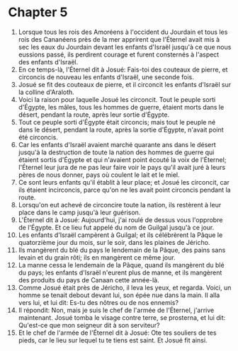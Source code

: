 # Chapter 5

1. Lorsque tous les rois des Amoréens à l'occident du Jourdain et tous les rois des Cananéens près de la mer apprirent que l'Éternel avait mis à sec les eaux du Jourdain devant les enfants d'Israël jusqu'à ce que nous eussions passé, ils perdirent courage et furent consternés à l'aspect des enfants d'Israël.
2. En ce temps-là, l'Éternel dit à Josué: Fais-toi des couteaux de pierre, et circoncis de nouveau les enfants d'Israël, une seconde fois.
3. Josué se fit des couteaux de pierre, et il circoncit les enfants d'Israël sur la colline d'Araloth.
4. Voici la raison pour laquelle Josué les circoncit. Tout le peuple sorti d'Égypte, les mâles, tous les hommes de guerre, étaient morts dans le désert, pendant la route, après leur sortie d'Égypte.
5. Tout ce peuple sorti d'Égypte était circoncis; mais tout le peuple né dans le désert, pendant la route, après la sortie d'Égypte, n'avait point été circoncis.
6. Car les enfants d'Israël avaient marché quarante ans dans le désert jusqu'à la destruction de toute la nation des hommes de guerre qui étaient sortis d'Égypte et qui n'avaient point écouté la voix de l'Éternel; l'Éternel leur jura de ne pas leur faire voir le pays qu'il avait juré à leurs pères de nous donner, pays où coulent le lait et le miel.
7. Ce sont leurs enfants qu'il établit à leur place; et Josué les circoncit, car ils étaient incirconcis, parce qu'on ne les avait point circoncis pendant la route.
8. Lorsqu'on eut achevé de circoncire toute la nation, ils restèrent à leur place dans le camp jusqu'à leur guérison.
9. L'Éternel dit à Josué: Aujourd'hui, j'ai roulé de dessus vous l'opprobre de l'Égypte. Et ce lieu fut appelé du nom de Guilgal jusqu'à ce jour.
10. Les enfants d'Israël campèrent à Guilgal; et ils célébrèrent la Pâque le quatorzième jour du mois, sur le soir, dans les plaines de Jéricho.
11. Ils mangèrent du blé du pays le lendemain de la Pâque, des pains sans levain et du grain rôti; ils en mangèrent ce même jour.
12. La manne cessa le lendemain de la Pâque, quand ils mangèrent du blé du pays; les enfants d'Israël n'eurent plus de manne, et ils mangèrent des produits du pays de Canaan cette année-là.
13. Comme Josué était près de Jéricho, il leva les yeux, et regarda. Voici, un homme se tenait debout devant lui, son épée nue dans la main. Il alla vers lui, et lui dit: Es-tu des nôtres ou de nos ennemis?
14. Il répondit: Non, mais je suis le chef de l'armée de l'Éternel, j'arrive maintenant. Josué tomba le visage contre terre, se prosterna, et lui dit: Qu'est-ce que mon seigneur dit à son serviteur?
15. Et le chef de l'armée de l'Éternel dit à Josué: Ote tes souliers de tes pieds, car le lieu sur lequel tu te tiens est saint. Et Josué fit ainsi.

